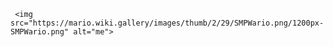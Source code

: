 
<html>
<body>
</video>
	
	 <img src="https://mario.wiki.gallery/images/thumb/2/29/SMPWario.png/1200px-SMPWario.png" alt="me"> 
</body>
</html> 
